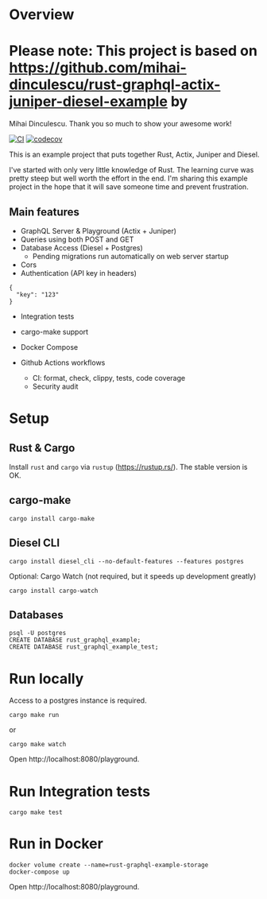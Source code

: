 # Overview

# Please note: This project is based on https://github.com/mihai-dinculescu/rust-graphql-actix-juniper-diesel-example by
Mihai Dinculescu. Thank you so much to show your awesome work!

[![CI][ci_badge]][ci]
[![codecov][codecov_badge]][codecov]

This is an example project that puts together Rust, Actix, Juniper and Diesel.

I've started with only very little knowledge of Rust. The learning curve was pretty steep but well worth the effort in the end. I'm sharing this example project in the hope that it will save someone time and prevent frustration.

## Main features

- GraphQL Server & Playground (Actix + Juniper)
- Queries using both POST and GET
- Database Access (Diesel + Postgres)
  - Pending migrations run automatically on web server startup
- Cors
- Authentication (API key in headers)

```
{
  "key": "123"
}
```

- Integration tests
- cargo-make support
- Docker Compose
- Github Actions workflows

  - CI: format, check, clippy, tests, code coverage
  - Security audit

# Setup

## Rust & Cargo

Install `rust` and `cargo` via `rustup` (https://rustup.rs/). The stable version is OK.

## cargo-make

```
cargo install cargo-make
```

## Diesel CLI

```
cargo install diesel_cli --no-default-features --features postgres
```

Optional: Cargo Watch (not required, but it speeds up development greatly)

```
cargo install cargo-watch
```

## Databases

```
psql -U postgres
CREATE DATABASE rust_graphql_example;
CREATE DATABASE rust_graphql_example_test;
```

# Run locally

Access to a postgres instance is required.

```
cargo make run
```

or

```
cargo make watch
```

Open http://localhost:8080/playground.

# Run Integration tests

```
cargo make test
```

# Run in Docker

```
docker volume create --name=rust-graphql-example-storage
docker-compose up
```

Open http://localhost:8080/playground.

[ci_badge]: https://github.com/mihai-dinculescu/rust-graphql-actix-juniper-diesel-example/workflows/CI/badge.svg?branch=master
[ci]: https://github.com/mihai-dinculescu/rust-graphql-actix-juniper-diesel-example/actions
[codecov_badge]: https://codecov.io/gh/mihai-dinculescu/rust-graphql-actix-juniper-diesel-example/branch/master/graph/badge.svg
[codecov]: https://codecov.io/gh/mihai-dinculescu/rust-graphql-actix-juniper-diesel-example
